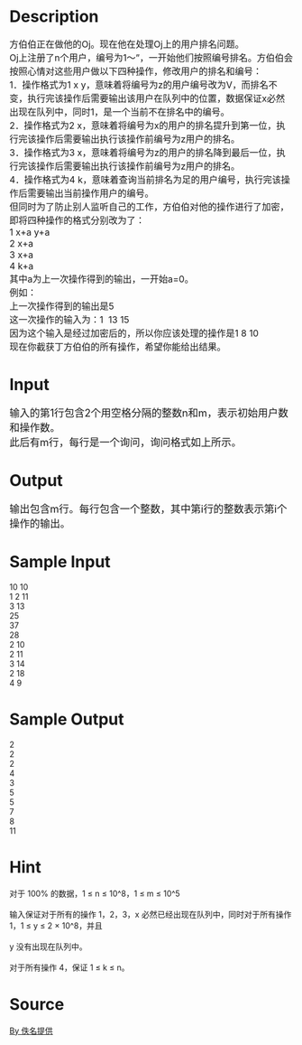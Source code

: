 
# Description

<div class="content"><p><span style="font-size: medium">方伯伯正在做他的Oj。现在他在处理Oj上的用户排名问题。<br/>
Oj上注册了n个用户，编号为1～”，一开始他们按照编号排名。方伯伯会按照心情对这些用户做以下四种操作，修改用户的排名和编号：<br/>
1．操作格式为1 x y，意味着将编号为z的用户编号改为V，而排名不变，执行完该操作后需要输出该用户在队列中的位置，数据保证x必然出现在队列中，同时1，是一个当前不在排名中的编号。<br/>
2．操作格式为2 x，意味着将编号为x的用户的排名提升到第一位，执行完该操作后需要输出执行该操作前编号为z用户的排名。<br/>
3．操作格式为3 x，意味着将编号为z的用户的排名降到最后一位，执行完该操作后需要输出执行该操作前编号为z用户的排名。<br/>
4．操作格式为4 k，意味着查询当前排名为足的用户编号，执行完该操作后需要输出当前操作用户的编号。<br/>
但同时为了防止别人监听自己的工作，方伯伯对他的操作进行了加密，即将四种操作的格式分别改为了：<br/>
1 x+a y+a<br/>
2 x+a<br/>
3 x+a<br/>
4 k+a<br/>
其中a为上一次操作得到的输出，一开始a=0。<br/>
例如：<br/>
上一次操作得到的输出是5<br/>
这一次操作的输入为：1  13 15<br/>
因为这个输入是经过加密后的，所以你应该处理的操作是1 8 10<br/>
现在你截获丁方伯伯的所有操作，希望你能给出结果。<br/>
</span></p></div>

# Input

<div class="content"><p><font size="4">输入的第1行包含2个用空格分隔的整数n和m，表示初始用户数和操作数。<br/>
此后有m行，每行是一个询问，询问格式如上所示。<br/>
</font></p></div>

# Output

<div class="content"><p><font size="4">输出包含m行。每行包含一个整数，其中第i行的整数表示第i个操作的输出。</font></p>
<p></p></div>

# Sample Input

<div class="content"><span class="sampledata">10 10                     <br/>
1 2 11                     <br/>
3 13                       <br/>
25                        <br/>
37                         <br/>
28                        <br/>
2 10                       <br/>
2 11                       <br/>
3 14                       <br/>
2 18                      <br/>
4 9  </span></div>

# Sample Output

<div class="content"><span class="sampledata">2<br/>
2<br/>
2<br/>
4<br/>
3<br/>
5<br/>
5<br/>
7<br/>
8<br/>
11</span></div>

# Hint

<div class="content"><p></p><div>对于 100% 的数据，1 ≤ n ≤ 10^8，1 ≤ m ≤ 10^5</div><br/>
<div>输入保证对于所有的操作 1，2，3，x 必然已经出现在队列中，同时对于所有操作 1，1 ≤ y ≤ 2 × 10^8，并且</div><br/>
<div>y 没有出现在队列中。</div><br/>
<div>对于所有操作 4，保证 1 ≤ k ≤ n。</div><p></p></div>

# Source

<div class="content"><p><a href="problemset.php?search=By 佚名提供">By 佚名提供</a></p></div>

